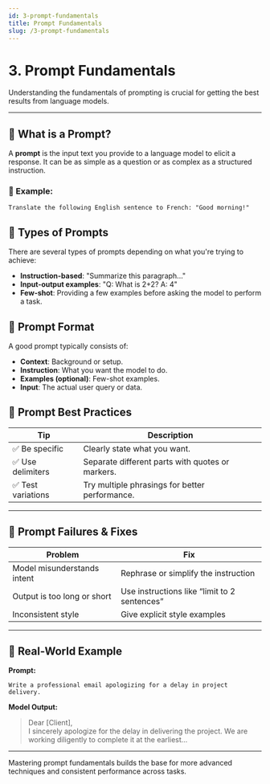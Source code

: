 ```yaml
---
id: 3-prompt-fundamentals
title: Prompt Fundamentals
slug: /3-prompt-fundamentals
---
```



# 3. Prompt Fundamentals

Understanding the fundamentals of prompting is crucial for getting the best results from language models.

---

## 🔹 What is a Prompt?
A **prompt** is the input text you provide to a language model to elicit a response. It can be as simple as a question or as complex as a structured instruction.

### 📌 Example:
```
Translate the following English sentence to French: "Good morning!"
```

## 🔹 Types of Prompts
There are several types of prompts depending on what you're trying to achieve:

- **Instruction-based**: "Summarize this paragraph..."
- **Input-output examples**: "Q: What is 2+2? A: 4"
- **Few-shot**: Providing a few examples before asking the model to perform a task.

## 🔹 Prompt Format
A good prompt typically consists of:
- **Context**: Background or setup.
- **Instruction**: What you want the model to do.
- **Examples (optional)**: Few-shot examples.
- **Input**: The actual user query or data.

## 🧠 Prompt Best Practices

| Tip | Description |
|-----|-------------|
| ✅ Be specific | Clearly state what you want. |
| ✅ Use delimiters | Separate different parts with quotes or markers. |
| ✅ Test variations | Try multiple phrasings for better performance. |

---

## 🔸 Prompt Failures & Fixes

| Problem | Fix |
|--------|------|
| Model misunderstands intent | Rephrase or simplify the instruction |
| Output is too long or short | Use instructions like “limit to 2 sentences” |
| Inconsistent style | Give explicit style examples |

---

## 🔹 Real-World Example
**Prompt:**
```
Write a professional email apologizing for a delay in project delivery.
```

**Model Output:**
> Dear [Client],  
> I sincerely apologize for the delay in delivering the project. We are working diligently to complete it at the earliest...

---

Mastering prompt fundamentals builds the base for more advanced techniques and consistent performance across tasks.